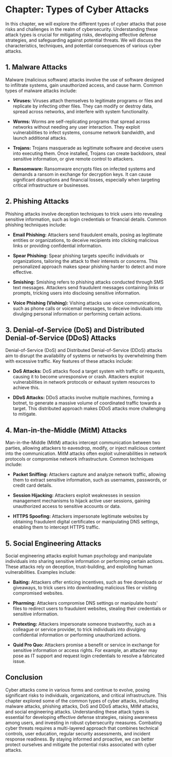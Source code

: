 Chapter: Types of Cyber Attacks
===============================

In this chapter, we will explore the different types of cyber attacks that pose risks and challenges in the realm of cybersecurity. Understanding these attack types is crucial for mitigating risks, developing effective defense strategies, and safeguarding against potential threats. We will discuss the characteristics, techniques, and potential consequences of various cyber attacks.

**1. Malware Attacks**
----------------------

Malware (malicious software) attacks involve the use of software designed to infiltrate systems, gain unauthorized access, and cause harm. Common types of malware attacks include:

* **Viruses:** Viruses attach themselves to legitimate programs or files and replicate by infecting other files. They can modify or destroy data, spread across networks, and interfere with system functionality.

* **Worms:** Worms are self-replicating programs that spread across networks without needing any user interaction. They exploit vulnerabilities to infect systems, consume network bandwidth, and launch additional attacks.

* **Trojans:** Trojans masquerade as legitimate software and deceive users into executing them. Once installed, Trojans can create backdoors, steal sensitive information, or give remote control to attackers.

* **Ransomware:** Ransomware encrypts files on infected systems and demands a ransom in exchange for decryption keys. It can cause significant disruptions and financial losses, especially when targeting critical infrastructure or businesses.

**2. Phishing Attacks**
-----------------------

Phishing attacks involve deception techniques to trick users into revealing sensitive information, such as login credentials or financial details. Common phishing techniques include:

* **Email Phishing:** Attackers send fraudulent emails, posing as legitimate entities or organizations, to deceive recipients into clicking malicious links or providing confidential information.

* **Spear Phishing:** Spear phishing targets specific individuals or organizations, tailoring the attack to their interests or concerns. This personalized approach makes spear phishing harder to detect and more effective.

* **Smishing:** Smishing refers to phishing attacks conducted through SMS text messages. Attackers send fraudulent messages containing links or prompts, tricking users into disclosing sensitive information.

* **Voice Phishing (Vishing):** Vishing attacks use voice communications, such as phone calls or voicemail messages, to deceive individuals into divulging personal information or performing certain actions.

**3. Denial-of-Service (DoS) and Distributed Denial-of-Service (DDoS) Attacks**
-------------------------------------------------------------------------------

Denial-of-Service (DoS) and Distributed Denial-of-Service (DDoS) attacks aim to disrupt the availability of systems or networks by overwhelming them with excessive traffic. Key features of these attacks include:

* **DoS Attacks:** DoS attacks flood a target system with traffic or requests, causing it to become unresponsive or crash. Attackers exploit vulnerabilities in network protocols or exhaust system resources to achieve this.

* **DDoS Attacks:** DDoS attacks involve multiple machines, forming a botnet, to generate a massive volume of coordinated traffic towards a target. This distributed approach makes DDoS attacks more challenging to mitigate.

**4. Man-in-the-Middle (MitM) Attacks**
---------------------------------------

Man-in-the-Middle (MitM) attacks intercept communication between two parties, allowing attackers to eavesdrop, modify, or inject malicious content into the communication. MitM attacks often exploit vulnerabilities in network protocols or compromise network infrastructure. Common techniques include:

* **Packet Sniffing:** Attackers capture and analyze network traffic, allowing them to extract sensitive information, such as usernames, passwords, or credit card details.

* **Session Hijacking:** Attackers exploit weaknesses in session management mechanisms to hijack active user sessions, gaining unauthorized access to sensitive accounts or data.

* **HTTPS Spoofing:** Attackers impersonate legitimate websites by obtaining fraudulent digital certificates or manipulating DNS settings, enabling them to intercept HTTPS traffic.

**5. Social Engineering Attacks**
---------------------------------

Social engineering attacks exploit human psychology and manipulate individuals into sharing sensitive information or performing certain actions. These attacks rely on deception, trust-building, and exploiting human vulnerabilities. Examples include:

* **Baiting:** Attackers offer enticing incentives, such as free downloads or giveaways, to trick users into downloading malicious files or visiting compromised websites.

* **Pharming:** Attackers compromise DNS settings or manipulate hosts' files to redirect users to fraudulent websites, stealing their credentials or sensitive information.

* **Pretexting:** Attackers impersonate someone trustworthy, such as a colleague or service provider, to trick individuals into divulging confidential information or performing unauthorized actions.

* **Quid Pro Quo:** Attackers promise a benefit or service in exchange for sensitive information or access rights. For example, an attacker may pose as IT support and request login credentials to resolve a fabricated issue.

**Conclusion**
--------------

Cyber attacks come in various forms and continue to evolve, posing significant risks to individuals, organizations, and critical infrastructure. This chapter explored some of the common types of cyber attacks, including malware attacks, phishing attacks, DoS and DDoS attacks, MitM attacks, and social engineering attacks. Understanding these attack types is essential for developing effective defense strategies, raising awareness among users, and investing in robust cybersecurity measures. Combating cyber threats requires a multi-layered approach that combines technical controls, user education, regular security assessments, and incident response readiness. By staying informed and proactive, we can better protect ourselves and mitigate the potential risks associated with cyber attacks.
